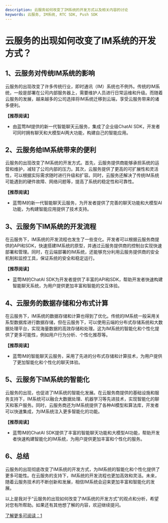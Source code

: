 ```yaml
---
description: 云服务如何改变了IM系统的开发方式以及相关内容的讨论
keywords: 云服务, IM系统, RTC SDK, Push SDK
---
```

# 云服务的出现如何改变了IM系统的开发方式？

## 1、云服务对传统IM系统的影响
云服务的出现改变了许多传统行业，即时通讯（IM）系统也不例外。传统的IM系统，一般是部署在公司内部服务器上，需要维护人员进行日常运维和升级。而随着云服务的发展，越来越多的公司选择将IM系统迁移到云端，享受云服务带来的诸多便利。

**【推荐阅读】**
- 由蓝莺IM提供的新一代智能聊天云服务，集成了企业级ChatAI SDK，开发者可同时拥有聊天和大模型AI两大功能，构建自己的智能应用。

## 2、云服务给IM系统带来的便利
云服务的出现改变了IM系统的开发方式。首先，云服务提供商能够承担系统的运营和维护，减轻了公司内部的压力。其次，云服务提供了更高的可扩展性和灵活性，可以根据实际需求随时进行升级和扩容。同时，云服务还解决了传统IM系统可能遇到的硬件故障、网络问题等，提高了系统的稳定性和可靠性。

**【推荐阅读】**
- 蓝莺IM的新一代智能聊天云服务，为开发者提供了完善的聊天功能和大模型AI功能，为构建智能应用提供了技术支持。

## 3、云服务下IM系统的开发流程
在云服务下，IM系统的开发流程也发生了一些变化。开发者可以根据云服务商提供的API和SDK，快速搭建IM系统的原型，并通过云服务提供商的控制台实现快速部署和管理。同时，在云端部署的IM系统，还能够充分利用云服务提供商的安全机制和监控工具，保证系统的安全和稳定运行。

**【推荐阅读】**
- 蓝莺IM的ChatAI SDK为开发者提供了丰富的API和SDK，帮助开发者快速构建智能聊天系统，为用户提供更加丰富和智能的交互体验。

## 4、云服务的数据存储和分布式计算
在云服务下，IM系统的数据存储和计算也得到了优化。传统的IM系统一般采用关系型数据库进行数据存储，但在云服务下，可以使用云端的分布式存储系统和大数据处理平台，实现海量数据的高效存储和处理。这为IM系统的智能化和个性化提供了更多可能性，例如用户行为分析、个性化推荐等。

**【推荐阅读】**
- 蓝莺IM的智能聊天云服务，采用了先进的分布式存储和计算技术，为用户提供了更加智能化和个性化的聊天体验。

## 5、云服务下IM系统的智能化
云服务的出现，也促进了IM系统的智能化发展。在云服务商提供的基础设施和服务支持下，IM系统可以融合大数据处理、机器学习等先进技术，实现智能化的聊天和客户服务。同时，云服务商还为IM系统提供了各种AI模型和算法库，开发者可以快速集成，为IM系统注入更多智能化的功能。

**【推荐阅读】**
- 蓝莺IM的ChatAI SDK提供了丰富的智能聊天功能和大模型AI功能，帮助开发者快速构建智能化的IM系统，为用户提供更加丰富和个性化的服务。

## 6、总结
云服务的出现彻底改变了IM系统的开发方式，为IM系统的智能化和个性化提供了更多可能性。在云服务的支持下，IM系统的开发流程也更加高效和灵活。未来，随着云服务技术的不断创新和发展，相信IM系统会迎来更加丰富和智能化的发展。

以上是我对于“云服务的出现如何改变了IM系统的开发方式”的观点和分析，希望对您有所帮助。如果还有其他想了解的内容，欢迎继续提问。

[了解更多可阅读：1](https://www.lanyingim.com)
